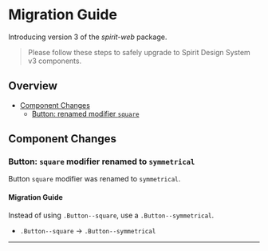 # Migration Guide

Introducing version 3 of the _spirit-web_ package.

> Please follow these steps to safely upgrade to Spirit Design System v3 components.

## Overview

- [Component Changes](#component-changes)
  - [Button: renamed modifier `square`](#button-square-modifier-renamed-to-symmetrical)

## Component Changes

### Button: `square` modifier renamed to `symmetrical`

Button `square` modifier was renamed to `symmetrical`.

#### Migration Guide

Instead of using `.Button--square`, use a `.Button--symmetrical`.

- `.Button--square` → `.Button--symmetrical`

---
